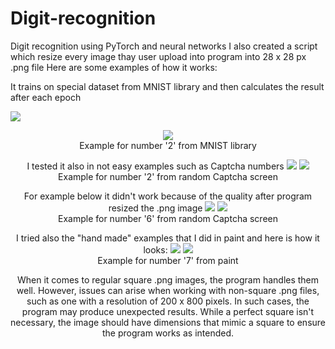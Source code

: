 # Digit-recognition
Digit recognition using PyTorch and neural networks
I also created a script which resize every image thay user upload into program into 28 x 28 px .png file
Here are some examples of how it works:
<p align="center">
  <p>
    It trains on special dataset from MNIST library and then calculates the result after each epoch
  </p>
  <img src="https://github.com/mryt66/Digit-recognition/assets/64143856/65b7a377-ad87-432f-a4ca-bd623ca28c5a" />    
  <br />
</p>

<p align="center">
  <img src="https://github.com/mryt66/Digit-recognition/assets/64143856/0180ec3d-0932-4155-817e-3b3766e022e0" />
  <br />
  Example for number '2' from MNIST library 
</p>

<p align="center">
  I tested it also in not easy examples such as Captcha numbers
  <img src="https://github.com/mryt66/Digit-recognition/assets/64143856/2b4e8727-9610-432b-b401-9e950ccfcbde" />
  <img src="https://github.com/mryt66/Digit-recognition/assets/64143856/c6310242-076b-425a-b8bf-9c34ec434102" />
  <br />
  Example for number '2' from random Captcha screen
</p>

<p align="center">
  For example below it didn't work because of the quality after program resized the .png image
  <img src="https://github.com/mryt66/Digit-recognition/assets/64143856/53d8b0f2-1d40-4956-bde7-577b9a57737a" />
  <img src="https://github.com/mryt66/Digit-recognition/assets/64143856/42edf800-6a89-40eb-8b96-0b8707c2cded" />
  <br />
  Example for number '6' from random Captcha screen
</p>

<p align="center">
  I tried also the "hand made" examples that I did in paint and here is how it looks:
  <img src="https://github.com/mryt66/Digit-recognition/assets/64143856/d9243d91-4f76-4f2e-a387-3de094aa455eS" />
  <img src="https://github.com/mryt66/Digit-recognition/assets/64143856/4518b47e-3cf3-48b8-8b56-c26c96cc8286" />
  <br />
  Example for number '7' from paint
</p>
<p align="center">
  When it comes to regular square .png images, the program handles them well. However, issues can arise when working with non-square .png files, such as one with a resolution of 200 x 800 pixels. In such cases, the program may produce unexpected results. While a perfect square isn't necessary, the image should have dimensions that mimic a square to ensure the program works as intended.
</p>


